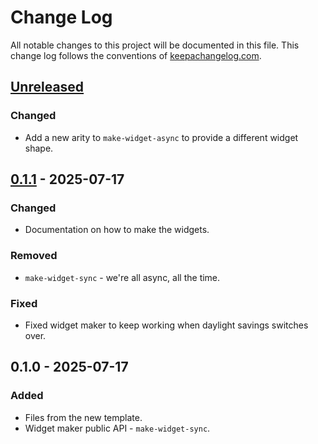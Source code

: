 # Change Log
All notable changes to this project will be documented in this file. This change log follows the conventions of [keepachangelog.com](http://keepachangelog.com/).

## [Unreleased]
### Changed
- Add a new arity to `make-widget-async` to provide a different widget shape.

## [0.1.1] - 2025-07-17
### Changed
- Documentation on how to make the widgets.

### Removed
- `make-widget-sync` - we're all async, all the time.

### Fixed
- Fixed widget maker to keep working when daylight savings switches over.

## 0.1.0 - 2025-07-17
### Added
- Files from the new template.
- Widget maker public API - `make-widget-sync`.

[Unreleased]: https://sourcehost.site/your-name/palindrojure/compare/0.1.1...HEAD
[0.1.1]: https://sourcehost.site/your-name/palindrojure/compare/0.1.0...0.1.1
